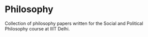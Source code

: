 # Philosophy

Collection of philosophy papers written for the Social and Political Philosophy course at IIIT Delhi.
